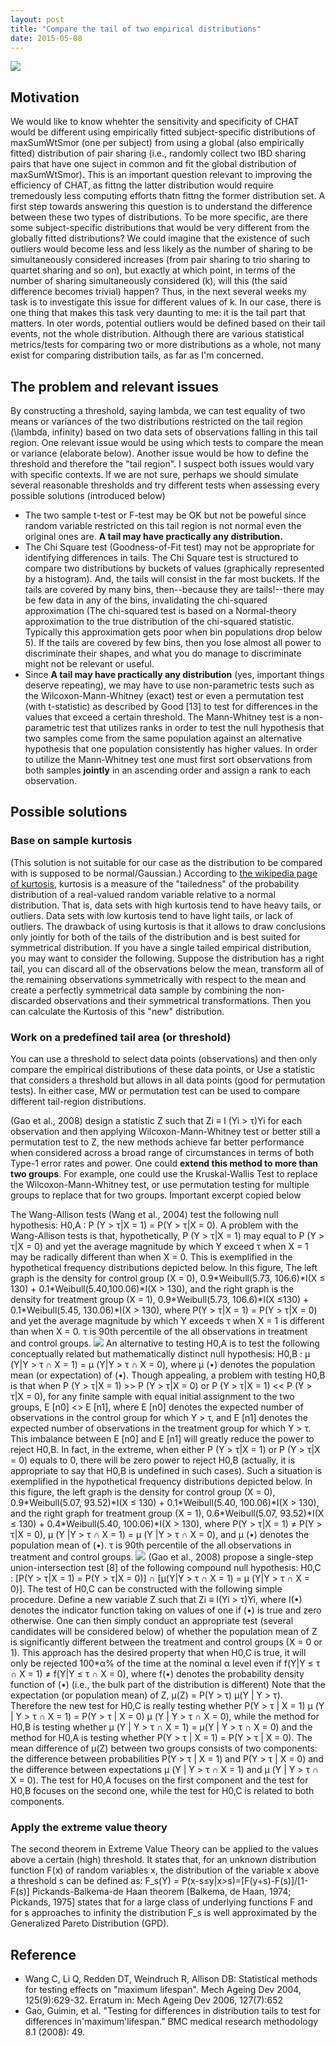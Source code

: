 ```yaml
---
layout: post
title: "Compare the tail of two empirical distributions"
date: 2015-05-08
---
```

<img src="https://cloud.githubusercontent.com/assets/5496192/25811920/b94568f8-33e2-11e7-8022-35c5663aa2f2.png" />
<h2>Motivation</h2>
We would like to know whehter the sensitivity and specificity of CHAT would be different using empirically fitted subject-specific distributions of maxSumWtSmor (one per subject) from using a global (also empirically fitted) distribution of pair sharing (i.e., randomly collect two IBD sharing pairs that have one suject in common and fit the global distribution of maxSumWtSmor). This is an important question relevant to improving the efficiency of CHAT, as fittng the latter distribution would require tremedously less computing efforts thatn fittng the former distribution set. A first step towards answering this question is to understand the difference between these two types of distributions. To be more specific, are there some subject-specific distributions that would be very different from the globally fitted distributions? We could imagine that the existence of such outliers would become less and less likely as the number of sharing to be simultaneously considered increases (from pair sharing to trio sharing to quartet sharing and so on), but exactly at which point, in terms of the number of sharing simultaneously considered (k), will this (the said difference becomes trivial) happen? Thus, in the next several weeks my task is to investigate this issue for different values of k. In our case, there is one thing that makes this task very daunting to me: it is the tail part that matters. In oter words, potential outliers would be defined based on their tail events, not the whole distribution. Although there are various statistical metrics/tests for comparing two or more distributions as a whole, not many exist for comparing distribution tails, as far as I'm concerned.			
<h2>The problem and relevant issues</h2>
By constructing a threshold, saying lambda, we can test equality of two means or variances of the two distributions restricted on the tail region (\lambda, infinity) based on two data sets of observations falling in this tail region. One relevant issue would be using which tests to compare the mean or variance (elaborate below). Another issue would be how to define the threshold and therefore the "tail region". I suspect both issues would vary with specific contexts. If we are not sure, perhaps we should simulate several reasonable thresholds and try different tests when assessing every possible solutions (introduced below)<br/>
<ul>
<li>The two sample t-test or F-test may be OK but not be poweful since random variable restricted on this tail region is not normal even the original ones are. <b>A tail may have practically any distribution. </b></li>
<li>The Chi Square test (Goodness-of-Fit test) may not be appropriate for identifying differences in tails. The Chi Square test is structured to compare two distributions by buckets of values (graphically represented by a histogram). And, the tails will consist in the far most buckets. If the tails are covered by many bins, then--because they are tails!--there may be few data in any of the bins, invalidating the chi-squared approximation (The chi-squared test is based on a Normal-theory approximation to the true distribution of the chi-squared statistic. Typically this approximation gets poor when bin populations drop below 5). If the tails are covered by few bins, then you lose almost all power to discriminate their shapes, and what you do manage to discriminate might not be relevant or useful.</li>
<li>Since <b>A tail may have practically any distribution</b> (yes, important things deserve repeating), we may have to use non-parametric tests such as the Wilcoxon-Mann-Whitney (exact) test or even a permutation test (with t-statistic) as described by Good [13] to test for differences in the values that exceed a certain threshold. The Mann-Whitney test is a non-parametric test that utilizes ranks in order to test the null hypothesis that two samples come from the same population against an alternative hypothesis that one population consistently has higher values. In order to utilize the Mann-Whitney test one must first sort observations from both samples <b>jointly</b> in an ascending order and assign a rank to each observation. </li>
</ul>

<h2>Possible solutions</h2>
<h3>Base on sample kurtosis</h3>
(This solution is not suitable for our case as the distribution to be compared with is supposed to be normal/Gaussian.)
According to <a href="">the wikipedia page of kurtosis</a>, kurtosis is a measure of the "tailedness" of the probability distribution of a real-valued random variable relative to a normal distribution. That is, data sets with high kurtosis tend to have heavy tails, or outliers. Data sets with low kurtosis tend to have light tails, or lack of outliers. The drawback of using kurtosis is that it allows to draw conclusions only jointly for both of the tails of the distribution and is best suited for symmetrical distribution.
If you have a single tailed empirical distribution, you may want to consider the following. Suppose the distribution has a right tail, you can discard all of the observations below the mean, transform all of the remaining observations symmetrically with respect to the mean and create a perfectly symmetrical data sample by combining the non-discarded observations and their symmetrical transformations. Then you can calculate the Kurtosis of this "new" distribution.
<h3>Work on a predefined tail area (or threshold)</h3>
You can use a threshold to select data points (observations) and then only compare the empirical distributions of these data points, or
Use a statistic that considers a threshold but allows in all data points (good for permutation tests). In either case, MW or permutation test can be used to compare different tail-region distributions.
<p>(Gao et al., 2008) design a statistic Z such that Zi ≡ I (Yi > τ)Yi for each observation and then applying Wilcoxon-Mann-Whitney test or better still a permutation test to Z, the new methods achieve far better performance when considered across a broad range of circumstances in terms of both Type-1 error rates and power. One could <b>extend this method to more than two groups</b>. For example, one could use the Kruskal-Wallis Test to replace the Wilcoxon-Mann-Whitney test, or use permutation testing for multiple groups to replace that for two groups. Important excerpt copied below</p>
The Wang-Allison tests (Wang et al., 2004) test the following null hypothesis:
H0,A : P (Y > τ|X = 1) = P(Y > τ|X = 0).
A problem with the Wang-Allison tests is that, hypothetically, P (Y > τ|X = 1) may equal to P (Y > τ|X = 0) and yet the average magnitude by which Y exceed τ when X = 1 may be radically different than when X = 0. This is exemplified in the hypothetical frequency distributions depicted below. In this figure, The left graph is the density for control group (X = 0), 0.9*Weibull(5.73, 106.6)*I(X ≤ 130) + 0.1*Weibull(5.40,100.06)*I(X > 130), and the right graph is the density for treatment group (X = 1), 0.9*Weibull(5.73, 106.6)*I(X ≤130) + 0.1*Weibull(5.45, 130.06)*I(X > 130), where P(Y > τ|X = 1) = P(Y > τ|X = 0) and yet the average magnitude by which Y exceeds τ when X = 1 is different than when X = 0. τ is 90th percentile of the all observations in treatment and control groups.
<img src="https://cloud.githubusercontent.com/assets/5496192/25804501/13916cee-33ca-11e7-92ea-4eed45e55661.png" /> 
An alternative to testing H0,A is to test the following conceptually related but mathematically distinct null hypothesis:
H0,B : μ (Y|Y > τ ∩ X = 1) = μ (Y|Y > τ ∩ X = 0),
where μ (•) denotes the population mean (or expectation) of (•). Though appealing, a problem with testing H0,B is that when P (Y > τ|X = 1) >> P (Y > τ|X = 0) or P (Y > τ|X = 1) << P (Y > τ|X = 0), for any finite sample with equal initial assignment to the two groups, E [n0] <<E [n1] or E [n0] >> E [n1], where E [n0] denotes the expected number of observations in the control group for which Y > τ, and E [n1] denotes the expected number of observations in the treatment group for which Y > τ. This imbalance between E [n0] and E [n1] will greatly reduce the power to reject H0,B. In fact, in the extreme, when either P (Y > τ|X = 1) or P (Y > τ|X = 0) equals to 0, there will be zero power to reject H0,B (actually, it is appropriate to say that H0,B is undefined in such cases). Such a situation is exemplified
in the hypothetical frequency distributions depicted below. In this figure, the left graph is the density for control group (X = 0), 0.9*Weibull(5.07, 93.52)*I(X ≤ 130) + 0.1*Weibull(5.40, 100.06)*I(X > 130), and the right graph for treatment group (X = 1), 0.6*Weibull(5.07, 93.52)*I(X ≤ 130) + 0.4*Weibull(5.40, 100.06)*I(X > 130), where P(Y > τ|X = 1) ≠ P(Y > τ|X = 0), μ (Y |Y > τ ∩ X = 1) = μ (Y |Y > τ ∩ X = 0), and μ (•) denotes the population mean of (•). τ is 90th percentile of the all observations in treatment and control groups.
<img src="https://cloud.githubusercontent.com/assets/5496192/25804879/6a6b2b8a-33cb-11e7-8f7d-2bc5d94aec37.png" />
(Gao et al., 2008) propose a single-step union-intersection test [8] of the following compound null hypothesis:
H0,C : [P(Y > τ|X = 1) = P(Y > τ|X = 0)] ∩ [μ(Y|Y > τ ∩ X = 1) = μ (Y|Y > τ ∩ X = 0)].
The test of H0,C can be constructed with the following simple procedure. Define a new variable Z such that Zi ≡ I(Yi >
τ)Yi, where I(•) denotes the indicator function taking on values of one if (•) is true and zero otherwise. One can then simply conduct an appropriate test (several candidates will be considered below) of whether the population mean of Z is significantly different between the treatment and control groups (X = 0 or 1). This approach has the desired property that when H0,C is true, it will only be rejected 100*α% of the time at the nominal α level even if f(Y|Y ≤ τ ∩ X = 1) ≠ f(Y|Y ≤ τ ∩ X = 0), where f(•) denotes the probability density function of (•) (i.e., the bulk part of the distribution is different)
Note that the expectation (or population mean) of Z, μ(Z) = P(Y > τ) μ(Y | Y > τ). Therefore the new test for H0,C is really testing whether P(Y > τ | X = 1) μ (Y | Y > τ ∩ X = 1) = P(Y > τ | X = 0) μ (Y | Y > τ ∩ X = 0), while the method for H0,B is testing whether μ (Y | Y > τ ∩ X = 1) = μ(Y | Y > τ ∩ X = 0) and the method for H0,A is testing whether P(Y > τ | X = 1) = P(Y > τ | X = 0). The mean difference of μ(Z) between two groups consists of two components: the difference between probabilities P(Y > τ | X = 1) and P(Y > τ | X = 0) and the difference between expectations μ (Y | Y > τ ∩ X = 1) and μ (Y | Y > τ ∩ X = 0). The test for H0,A focuses on the first component and the test for H0,B focuses on the second one, while the test for H0,C is related to both components.

<h3>Apply the extreme value theory</h3>
The second theorem in Extreme Value Theory can be applied to the values above a certain (high) threshold. It states that, for an unknown distribution function F(x) of random variables x, the distribution of the variable x above a threshold s can be defined as:
F_s(Y) = P(x-s≤y|x>s)=[F(y+s)-F(s)]/[1-F(s)]
Pickands-Balkema-de Haan theorem [Balkema, de Haan, 1974; Pickands, 1975] states that for a large class of underlying functions F and for s approaches to infinity the distribution F_s is well approximated by the Generalized Pareto Distribution (GPD). 


<h2>Reference</h2>
<ul>
<li>Wang C, Li Q, Redden DT, Weindruch R, Allison DB: Statistical methods for testing effects on "maximum lifespan". Mech Ageing Dev 2004, 125(9):629-32. Erratum in: Mech Ageing Dev 2006, 127(7):652</li>
<li>Gao, Guimin, et al. "Testing for differences in distribution tails to test for differences in'maximum'lifespan." BMC medical research methodology 8.1 (2008): 49.</li>
</ul>
